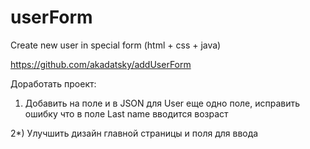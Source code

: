 # userForm
Create new user in special form (html + css + java)


https://github.com/akadatsky/addUserForm

Доработать проект:

1) Добавить на поле и в JSON для User еще одно поле, исправить ошибку что в поле Last name вводится возраст

2*) Улучшить дизайн главной страницы и поля для ввода
